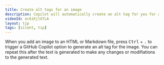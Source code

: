 ```yaml
---
title: Create alt tags for an image
description: Copilot will automatically create an alt tag for you for an image in your markdown/HTML.
videoId: ec6iKjlU7LA
layout: tip
tags: [silent, tip]
---
```


When you add an image to an HTML or Markdown file, press <kbd>Ctrl</kbd> + <kbd>.</kbd> to trigger a GitHub Copilot option to generate an alt tag for the image. You can repeat this after the text is generated to make any changes or modifiations to the generated text.
